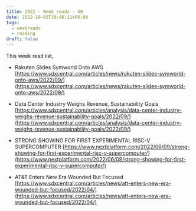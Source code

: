 ```yaml
---
title: 2022 - Week reads - 40
date: 2022-10-03T10:46:11+00:00
tags:
  - weekreads
  - reading
draft: false
---
```


This week read list,

- Rakuten Slides Symworld Onto AWS
[https://www.sdxcentral.com/articles/news/rakuten-slides-symworld-onto-aws/2022/09/](https://www.sdxcentral.com/articles/news/rakuten-slides-symworld-onto-aws/2022/09/)

- Data Center Industry Weighs Revenue, Sustainability Goals
[https://www.sdxcentral.com/articles/analysis/data-center-industry-weighs-revenue-sustainability-goals/2022/09/](https://www.sdxcentral.com/articles/analysis/data-center-industry-weighs-revenue-sustainability-goals/2022/09/)

- STRONG SHOWING FOR FIRST EXPERIMENTAL RISC-V SUPERCOMPUTER
[https://www.nextplatform.com/2022/06/09/strong-showing-for-first-experimental-risc-v-supercomputer/](https://www.nextplatform.com/2022/06/09/strong-showing-for-first-experimental-risc-v-supercomputer/)

- AT&T Enters New Era Wounded But Focused
[https://www.sdxcentral.com/articles/news/att-enters-new-era-wounded-but-focused/2022/04/](https://www.sdxcentral.com/articles/news/att-enters-new-era-wounded-but-focused/2022/04/)